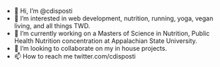 - 👋 Hi, I’m @cdisposti
- 👀 I’m interested in web development, nutrition, running, yoga, vegan living, and all things TWD.
- 🌱 I’m currently working on a Masters of Science in Nutrition, Public Health Nutrition concentration at Appalachian State University.
- 💞️ I’m looking to collaborate on my in house projects.
- 📫 How to reach me twitter.com/cdisposti
<!---
cdisposti/cdisposti is a ✨ special ✨ repository because its `README.md` (this file) appears on your GitHub profile.
You can click the Preview link to take a look at your changes.
--->
